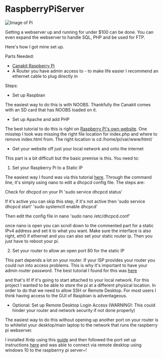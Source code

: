 # RaspberryPiServer

![Image of Pi](https://www.raspberrypi.org/app/uploads/2011/10/Raspi-PGB001-300x267.png)

Getting a webserver up and running for under $100 can be done. You can even expand the webserver to handle SQL, PHP and be used for FTP.

Here's how I got mine set up.

Parts Needed:
* [Canakit Raspberry Pi](https://www.amazon.com/CanaKit-Raspberry-4GB-Basic-Starter/dp/B07VYC6S56/ref=sr_1_5?crid=3QX1KT3VHBFWH&keywords=canakit+raspberry+pi+4+starter+kit+-+4gb+ram&qid=1585493679&sprefix=Canakit+%2Caps%2C170&sr=8-5)
* A Router you have admin access to - to make life easier I recommend an ethernet cable to plug directly in

Steps:
* Set up Raspbian 

The easiest way to do this is with NOOBS. Thankfully the Canakit comes with an SD card that has NOOBS loaded on it.

* Set up Apache and add PHP

The best tutorial to do this is right on [Raspberry Pi's own website](https://www.raspberrypi.org/documentation/remote-access/web-server/apache.md). One misstep I took was missing the right file location for index.php and where to remove index.html from. The right location is cd /home/pi/var/www/html/

* Get your website off just your local network and onto the internet

This part is a bit difficult but the basic premise is this. You need to:

1. Set your Raspberry Pi to a Static IP

The easiest way I found was via this tutorial [here](https://www.ionos.com/digitalguide/server/configuration/provide-raspberry-pi-with-a-static-ip-address/). Through the command line, it's simply using nano to edit a dhcpcd config file. The steps are:

Check for dhcpcd on your Pi
'sudo service dhcpcd status'

If it's active you can skip this step, if it's not active then
'sudo service dhcpcd start'
'sudo systemctl enable dhcpcd'

Then edit the config file in nano
'sudo nano /etc/dhcpcd.conf'

once nano is open you can scroll down to the commented part for a static IPv4 address and set it to what you want. Make sure the interface is also right, eth0 if ethernet and you can also set your static router ip. Then you just have to reboot your pi.

2. Set your router to allow an open port 80 for the static IP

This part depends a lot on your router. If your ISP provides your router you could run into access problems. This is why it's important to have your admin router password. The best tutorial I found for this was [here](https://portforward.com/router.htm)

and that's it! If it's going to start attached to your local network. For this project I wanted to be able to store the pi at a different physical location. In order to do that we need to allow SSH or Remote Desktop. For most users I think having access to the GUI of Raspbian is adventageous. 

* Optional: Set up Remote Desktop Login Access (WARNING!: This could hinder your router and network security if not done properly)

The easiest way to do this without opening up another port on your router is to whitelist your desktop/main laptop to the network that runs the raspberry pi webserver.

I installed Xrdp using this [guide](https://linuxize.com/post/how-to-install-xrdp-on-raspberry-pi/) and then followed the port set up instructions [here](https://www.windowscentral.com/how-use-remove-desktop-app-connect-pc-windows-10-0) and was able to connect via remote desktop using windows 10 to the raspberrry pi server~!

